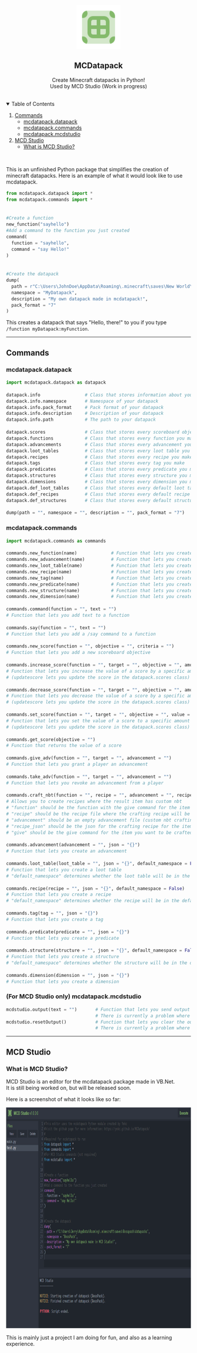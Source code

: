 <!-- PROJECT LOGO -->
<br />
<p align="center">
  <a href="https://github.com/Yekc/mcdatapack">
    <img src="images/logo.png" alt="Logo" width="120" height="120">
  </a>

  <h2 align="center">  MCDatapack</h2>

  <p align="center">
    Create Minecraft datapacks in Python!
    <br />
    Used by MCD Studio (Work in progress)
    <br />
    <br />
  </p>
</p>

<!-- TABLE OF CONTENTS -->
<details open="open">
  <summary>Table of Contents</summary>
  <ol>
    <li>
      <a href="#commands">Commands</a>
      <ul>
        <li><a href="#mcdatapackdatapack">mcdatapack.datapack</a></li>
      </ul>
      <ul>
        <li><a href="#mcdatapackcommands">mcdatapack.commands</a></li>
      </ul>
      <ul>
        <li><a href="#for-mcd-studio-only-mcdatapackmcdstudio">mcdatapack.mcdstudio</a></li>
      </ul>
    </li>
    <li>
      <a href="#mcd-studio">MCD Studio</a>
      <ul>
        <li><a href="#what-is-mcd-studio">What is MCD Studio?</a></li>
      </ul>
    </li>
  </ol>
</details>

<br />

This is an unfinished Python package that simplifies the creation of minecraft datapacks.
Here is an example of what it would look like to use mcdatapack.
```python
from mcdatapack.datapack import *
from mcdatapack.commands import *


#Create a function
new_function("sayhello")
#Add a command to the function you just created
command(
  function = "sayhello", 
  command = "say Hello!"
)


#Create the datapack
dump(
  path = r"C:\Users\JohnDoe\AppData\Roaming\.minecraft\saves\New World\datapacks", 
  namespace = "MyDatapack", 
  description = "My own datapack made in mcdatapack!", 
  pack_format = "7"
)
```
This creates a datapack that says "Hello, there!" to you if you type `/function myDatapack:myFunction`.

---
## Commands

### mcdatapack.datapack
```python
import mcdatapack.datapack as datapack

datapack.info                 # Class that stores information about your datapack. The information is automatically updated when you use the dump() function, so you should not ever have to change it.
datapack.info.namespace       # Namespace of your datapack
datapack.info.pack_format     # Pack format of your datapack
datapack.info.description     # Description of your datapack
datapack.info.path            # The path to your datapack

datapack.scores               # Class that stores every scoreboard objective you create
datapack.functions            # Class that stores every function you make
datapack.advancements         # Class that stores every advancement you make
datapack.loot_tables          # Class that stores every loot table you make
datapack.recipes              # Class that stores every recipe you make
datapack.tags                 # Class that stores every tag you make
datapack.predicates           # Class that stores every predicate you make
datapack.structures           # Class that stores every structure you make
datapack.dimensions           # Class that stores every dimension you make
datapack.def_loot_tables      # Class that stores every default loot table you make (default means they are in the default minecraft namespace and not your custom namespace)
datapack.def_recipes          # Class that stores every default recipe you make (default means they are in the default minecraft namespace and not your custom namespace)
datapack.def_structures       # Class that stores every default structure you make (default means they are in the default minecraft namespace and not your custom namespace)

dump(path = "", namespace = "", description = "", pack_format = "7")       # Function to create the datapack.
```

### mcdatapack.commands
```python
import mcdatapack.commands as commands

commands.new_function(name)             # Function that lets you create a new function
commands.new_advancement(name)          # Function that lets you create a new advancement
commands.new_loot_table(name)           # Function that lets you create a new loot table
commands.new_recipe(name)               # Function that lets you create a new recipe
commands.new_tag(name)                  # Function that lets you create a new tag
commands.new_predicate(name)            # Function that lets you create a new predicate
commands.new_structure(name)            # Function that lets you create a new structure
commands.new_dimension(name)            # Function that lets you create a new dimension

commands.command(function = "", text = "")
# Function that lets you add text to a function

commands.say(function = "", text = "")
# Function that lets you add a /say command to a function

commands.new_score(function = "", objective = "", criteria = "")
# Function that lets you add a new scoreboard objective

commands.increase_score(function = "", target = "", objective = "", amount = "", updatescore = False)
# Function that lets you increase the value of a score by a specific amount
# (updatescore lets you update the score in the datapack.scores class)

commands.decrease_score(function = "", target = "", objective = "", amount = "", updatescore = False)
# Function that lets you decrease the value of a score by a specific amount
# (updatescore lets you update the score in the datapack.scores class)

commands.set_score(function = "", target = "", objective = "", value = "", updatescore = False)
# Function that lets you set the value of a score to a specific amount
# (updatescore lets you update the score in the datapack.scores class)

commands.get_score(objective = "")
# Function that returns the value of a score

commands.give_adv(function = "", target = "", advancement = "")
# Function that lets you grant a player an advancement

commands.take_adv(function = "", target = "", advancement = "")
# Function that lets you revoke an advancement from a player

commands.craft_nbt(function = "", recipe = "", advancement = "", recipe_json = "", give = "")
# Allows you to create recipes where the result item has custom nbt
# "function" should be the function with the give command for the item (give = "" being the give command)
# "recipe" should be the recipe file where the crafting recipe will be stored
# "advancement" should be an empty advancement file (custom nbt crafting requires an advancement file, the function will write the advancement json for you)
# "recipe_json" should be the json for the crafting recipe for the item. It must NOT be shapeless and MUST result in a knowledge book
# "give" should be the give command for the item you want to be crafted

commands.advancement(advancement = "", json = "{}")
# Function that lets you create an advancement

commands.loot_table(loot_table = "", json = "{}", default_namespace = False)
# Function that lets you create a loot table
# "default_namespace" determines whether the loot table will be in the default minecraft namespace or in your custom namespace

commands.recipe(recipe = "", json = "{}", default_namespace = False)
# Function that lets you create a recipe
# "default_namespace" determines whether the recipe will be in the default minecraft namespace or in your custom namespace

commands.tag(tag = "", json = "{}")
# Function that lets you create a tag

commands.predicate(predicate = "", json = "{}")
# Function that lets you create a predicate

commands.structure(structure = "", json = "{}", default_namespace = False)
# Function that lets you create a structure
# "default_namespace" determines whether the structure will be in the default minecraft namespace or in your custom namespace

commands.dimension(dimension = "", json = "{}")
# Function that lets you create a dimension
```

### (For MCD Studio only) mcdatapack.mcdstudio
```python
mcdstudio.output(text = "")       # Function that lets you send output to the MCD Studio output window
                                  # There is currently a problem where using this function may sometimes cause python to crash
mcdstudio.resetOutput()           # Function that lets you clear the output from the MCD Studio output window
                                  # There is currently a problem where using this function may sometimes cause python to crash
```

---
## MCD Studio

### What is MCD Studio?
MCD Studio is an editor for the mcdatapack package made in VB.Net.  
It is still being worked on, but will be released soon.  
  
Here is a screenshot of what it looks like so far:  
  
<img src="images/mcdexample.png" alt="MCDExample" width="1106" height="600">  
  
This is mainly just a project I am doing for fun, and also as a learning experience.
